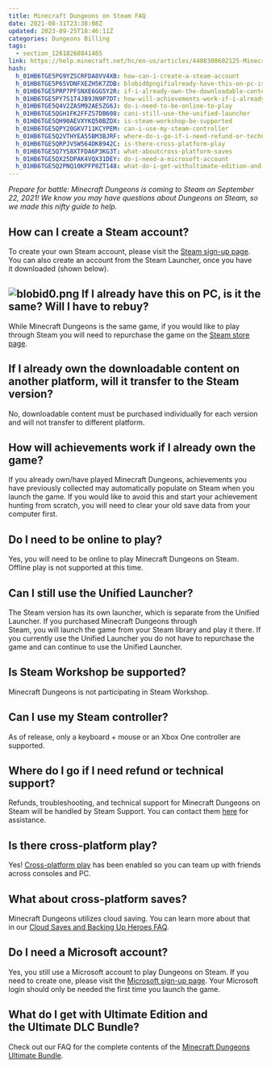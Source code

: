 ```yaml
---
title: Minecraft Dungeons on Steam FAQ 
date: 2021-08-31T23:38:08Z
updated: 2023-09-25T18:46:11Z
categories: Dungeons Billing
tags:
  - section_12618268841485
link: https://help.minecraft.net/hc/en-us/articles/4408300602125-Minecraft-Dungeons-on-Steam-FAQ
hash:
  h_01HB6TGE5PG9YZSCRFDA8VV4XB: how-can-i-create-a-steam-account
  h_01HB6TGE5P65VDNFXEZH5K7ZDB: blobid0pngifialready-have-this-on-pc-is-it-the-same-willihavetorebuy
  h_01HB6TGE5PRP7PFSNXE6GG5Y2R: if-i-already-own-the-downloadable-content-on-another-platform-will-it-transfer-to-the-steam-version
  h_01HB6TGE5PY7S1T4JB9JN9P7DT: how-will-achievements-work-if-i-already-own-the-game
  h_01HB6TGE5Q4V2ZASM92AESZG6J: do-i-need-to-be-online-to-play
  h_01HB6TGE5QGH1FK2FFZS7DB608: cani-still-use-the-unified-launcher
  h_01HB6TGE5QH90AEVXYKQ50BZDX: is-steam-workshop-be-supported
  h_01HB6TGE5QPY20GKV711KCYPEM: can-i-use-my-steam-controller
  h_01HB6TGE5Q2VTHYEA55BM3BJRF: where-do-i-go-if-i-need-refund-or-technical-support
  h_01HB6TGE5QRPJVSW564DK8942C: is-there-cross-platform-play
  h_01HB6TGE5Q7YS8XTFDA6P3KG3T: what-aboutcross-platform-saves
  h_01HB6TGE5QX25DPAK4VQX31DEY: do-i-need-a-microsoft-account
  h_01HB6TGE5Q2PNQ10KPFP8ZT148: what-do-i-get-withultimate-edition-and-theultimatedlcbundle
---
```


*Prepare for battle: Minecraft Dungeons is coming to Steam on September 22, 2021! We know you may have questions about Dungeons on Steam, so we made this nifty guide to help.* 

## How can I create a Steam account? 

To create your own Steam account, please visit the [Steam sign-up page](https://store.steampowered.com/join/?). You can also create an account from the Steam Launcher, once you have it downloaded (shown below). 

## ![blobid0.png](https://minecrafthelp.zendesk.com/hc/article_attachments/4408300592653) If I already have this on PC, is it the same? Will I have to rebuy? 

While Minecraft Dungeons is the same game, if you would like to play through Steam you will need to repurchase the game on the [Steam store page](https://store.steampowered.com/app/1672970/Minecraft_Dungeons/).   

## If I already own the downloadable content on another platform, will it transfer to the Steam version? 

No, downloadable content must be purchased individually for each version and will not transfer to different platform.    

## How will achievements work if I already own the game? 

If you already own/have played Minecraft Dungeons, achievements you have previously collected may automatically populate on Steam when you launch the game. If you would like to avoid this and start your achievement hunting from scratch, you will need to clear your old save data from your computer first.   

## Do I need to be online to play?

Yes, you will need to be online to play Minecraft Dungeons on Steam. Offline play is not supported at this time.

## Can I still use the Unified Launcher? 

The Steam version has its own launcher, which is separate from the Unified Launcher. If you purchased Minecraft Dungeons through Steam, you will launch the game from your Steam library and play it there. If you currently use the Unified Launcher you do not have to repurchase the game and can continue to use the Unified Launcher.   

## Is Steam Workshop be supported? 

Minecraft Dungeons is not participating in Steam Workshop.

## Can I use my Steam controller? 

As of release, only a keyboard + mouse or an Xbox One controller are supported.   

## Where do I go if I need refund or technical support? 

Refunds, troubleshooting, and technical support for Minecraft Dungeons on Steam will be handled by Steam Support. You can contact them [here](https://help.steampowered.com/en/) for assistance.   

## Is there cross-platform play?  

Yes! [Cross-platform play](../Dungeons-Technical/Minecraft-Dungeons-Multiplayer-and-Cross-Platform-Play.md) has been enabled so you can team up with friends across consoles and PC.   

## What about cross-platform saves?  

Minecraft Dungeons utilizes cloud saving. You can learn more about that in our [Cloud Saves and Backing Up Heroes FAQ](../Dungeons-Technical/Upload-and-Download-Heroes-to-the-Cloud-in-Minecraft-Dungeons.md).   

## Do I need a Microsoft account? 

Yes, you still use a Microsoft account to play Dungeons on Steam. If you need to create one, please visit the [Microsoft sign-up page](https://signup.live.com/?lic=1). Your Microsoft login should only be needed the first time you launch the game.   

## What do I get with Ultimate Edition and the Ultimate DLC Bundle? 

Check out our FAQ for the complete contents of the [Minecraft Dungeons Ultimate Bundle](./Minecraft-Dungeons-Ultimate-Edition-FAQ.md).
